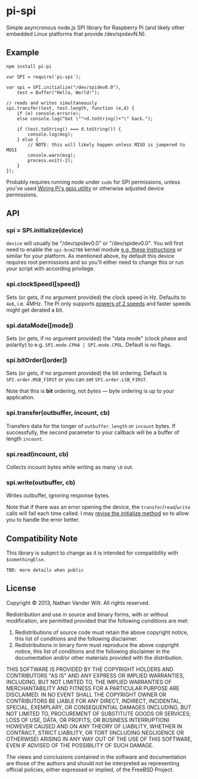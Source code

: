 # pi-spi

Simple asyncronous node.js SPI library for Raspberry Pi (and likely other embedded Linux platforms that provide /dev/spidevN.N).


## Example

`npm install pi-pi`


```
var SPI = require('pi-spi');

var spi = SPI.initialize("/dev/spidev0.0"),
    test = Buffer("Hello, World!");

// reads and writes simultaneously
spi.transfer(test, test.length, function (e,d) {
    if (e) console.error(e);
    else console.log("Got \""+d.toString()+"\" back.");
    
    if (test.toString() === d.toString()) {
        console.log(msg);
    } else {
        // NOTE: this will likely happen unless MISO is jumpered to MOSI
        console.warn(msg);
        process.exit(-2);
    }
});
```

Probably requires running node under `sudo` for SPI permissions, unless you've used [Wiring Pi's gpio utility](https://projects.drogon.net/raspberry-pi/wiringpi/the-gpio-utility/) or otherwise adjusted device permissions.

## API

### spi = SPI.initialize(device)

`device` will usually be "/dev/spidev0.0" or "/dev/spidev0.0". You will first need to enable the `spi-bcm2708` kernel module [e.g. these instructions](http://scruss.com/blog/2013/01/19/the-quite-rubbish-clock/#spi) or similar for your platform. As mentioned above, by default this device requires root permissions and so you'll either need to change this or run your script with according privilege.

### spi.clockSpeed([speed])

Sets (or gets, if no argument provided) the clock speed in Hz. Defaults to `4e6`, i.e. 4MHz. The Pi only supports [powers of 2 speeds](https://projects.drogon.net/understanding-spi-on-the-raspberry-pi/) and faster speeds might get derated a bit.

### spi.dataMode([mode])

Sets (or gets, if no argument provided) the "data mode" (clock phase and polarity) to e.g. `SPI.mode.CPHA | SPI.mode.CPOL`. Default is no flags.

### spi.bitOrder([order])

Sets (or gets, if no argument provided) the bit ordering. Default is `SPI.order.MSB_FIRST` or you can set `SPI.order.LSB_FIRST`.

Note that this is **bit** ordering, not *bytes* — byte ordering is up to your application.

### spi.transfer(outbuffer, incount, cb)

Transfers data for the longer of `outbuffer.length` or `incount` bytes. If successfully, the second parameter to your callback will be a buffer of length `incount`.

### spi.read(incount, cb)

Collects incount bytes while writing as many `\0` out.

### spi.write(outbuffer, cb)

Writes outbuffer, ignoring response bytes.

Note that if there was an error opening the device, the `transfer`/`read`/`write` calls will fail each time called. I may [revise the initialize method](https://github.com/natevw/pi-spi/issues/2#issuecomment-27588982) so to allow you to handle the error better.



## Compatibility Note

This library is subject to change as it is intended for compatibility with `$somethingElse`.

`TBD: more details when public`


## License

Copyright © 2013, Nathan Vander Wilt.
All rights reserved.

Redistribution and use in source and binary forms, with or without
modification, are permitted provided that the following conditions are met: 

1. Redistributions of source code must retain the above copyright notice, this
   list of conditions and the following disclaimer. 
2. Redistributions in binary form must reproduce the above copyright notice,
   this list of conditions and the following disclaimer in the documentation
   and/or other materials provided with the distribution. 

THIS SOFTWARE IS PROVIDED BY THE COPYRIGHT HOLDERS AND CONTRIBUTORS "AS IS" AND
ANY EXPRESS OR IMPLIED WARRANTIES, INCLUDING, BUT NOT LIMITED TO, THE IMPLIED
WARRANTIES OF MERCHANTABILITY AND FITNESS FOR A PARTICULAR PURPOSE ARE
DISCLAIMED. IN NO EVENT SHALL THE COPYRIGHT OWNER OR CONTRIBUTORS BE LIABLE FOR
ANY DIRECT, INDIRECT, INCIDENTAL, SPECIAL, EXEMPLARY, OR CONSEQUENTIAL DAMAGES
(INCLUDING, BUT NOT LIMITED TO, PROCUREMENT OF SUBSTITUTE GOODS OR SERVICES;
LOSS OF USE, DATA, OR PROFITS; OR BUSINESS INTERRUPTION) HOWEVER CAUSED AND
ON ANY THEORY OF LIABILITY, WHETHER IN CONTRACT, STRICT LIABILITY, OR TORT
(INCLUDING NEGLIGENCE OR OTHERWISE) ARISING IN ANY WAY OUT OF THE USE OF THIS
SOFTWARE, EVEN IF ADVISED OF THE POSSIBILITY OF SUCH DAMAGE.

The views and conclusions contained in the software and documentation are those
of the authors and should not be interpreted as representing official policies, 
either expressed or implied, of the FreeBSD Project.